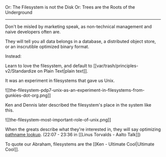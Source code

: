 Or: The Filesystem is not the Disk
Or: Trees are the Roots of the Underground

---

Don't be misled by marketing speak, as non-technical management and naive developers often are.

They will tell you all data belongs in a database, a distributed object store, or an inscrutible optimized binary format.

Instead:

Learn to love the filesystem, and default to [[var/trash/principles-v2/Standardize on Plain Text|plain text]].

It was an experiment in filesystems that gave us Unix.

![[the-filesystem-pdp7-unix-as-an-experiment-in-filesystems-from-gunkies-dot-org.png]]

Ken and Dennis later described the filesystem's place in the system like this.

![[the-filesystem-most-important-role-of-unix.png]]

When the greats describe what they're interested in, they will say optimizing [pathname lookup](https://youtu.be/MShbP3OpASA?si=bVy8k8WN6xTUFyur&t=1327). (22:07 - 23:36 in [[Linus Torvalds - Aalto Talk]])

To quote our Abraham, filesystems are the [[Ken - Ultimate Cool|Ultimate Cool]].
